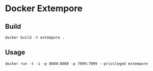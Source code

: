 # Docker Extempore

## Build

```
docker build -t extempore .
```

## Usage

```
docker run -t -i -p 8080:8080 -p 7099:7099 --privileged extempore
```
